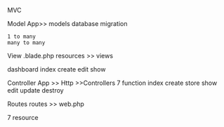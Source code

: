 MVC


Model
App>> models
database
    migration

    1 to many
    many to many

View
.blade.php
resources >> views

dashboard
index
create
edit
show



Controller
App >> Http >>Controllers
7 function
    index
    create
    store
    show
    edit
    update
    destroy

Routes
routes >> web.php

7 resource

